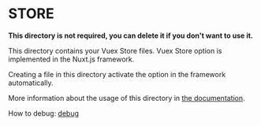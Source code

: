 # STORE

**This directory is not required, you can delete it if you don't want to use it.**

This directory contains your Vuex Store files.
Vuex Store option is implemented in the Nuxt.js framework.

Creating a file in this directory activate the option in the framework automatically.

More information about the usage of this directory in [the documentation](https://nuxtjs.org/guide/vuex-store).

How to debug: [debug](https://medium.com/js-dojo/debugging-nuxt-js-with-vs-code-60a1a9e75cf6)
